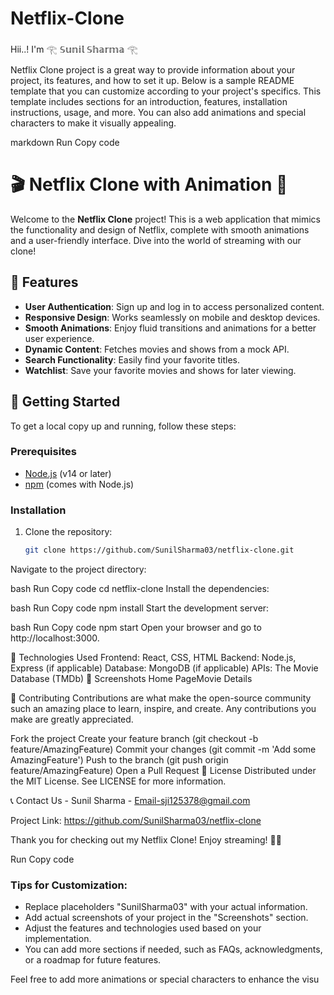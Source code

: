 # Netflix-Clone

Hii..! I'm 𓂀 𝕊𝕦𝕟𝕚𝕝 𝕊𝕙𝕒𝕣𝕞𝕒 𓂀

Netflix Clone project is a great way to provide information about your project, its features, and how to set it up. Below is a sample README template that you can customize according to your project's specifics. This template includes sections for an introduction, features, installation instructions, usage, and more. You can also add animations and special characters to make it visually appealing.

markdown
Run
Copy code
# 🎬 Netflix Clone with Animation 🎉

Welcome to the **Netflix Clone** project! This is a web application that mimics the functionality and design of Netflix, complete with smooth animations and a user-friendly interface. Dive into the world of streaming with our clone!

## 🌟 Features

- **User  Authentication**: Sign up and log in to access personalized content.
- **Responsive Design**: Works seamlessly on mobile and desktop devices.
- **Smooth Animations**: Enjoy fluid transitions and animations for a better user experience.
- **Dynamic Content**: Fetches movies and shows from a mock API.
- **Search Functionality**: Easily find your favorite titles.
- **Watchlist**: Save your favorite movies and shows for later viewing.

## 🚀 Getting Started

To get a local copy up and running, follow these steps:

### Prerequisites

- [Node.js](https://nodejs.org/) (v14 or later)
- [npm](https://www.npmjs.com/) (comes with Node.js)

### Installation

1. Clone the repository:
   ```bash
   git clone https://github.com/SunilSharma03/netflix-clone.git
Navigate to the project directory:

bash
Run
Copy code
cd netflix-clone
Install the dependencies:

bash
Run
Copy code
npm install
Start the development server:

bash
Run
Copy code
npm start
Open your browser and go to http://localhost:3000.

🎨 Technologies Used
Frontend: React, CSS, HTML
Backend: Node.js, Express (if applicable)
Database: MongoDB (if applicable)
APIs: The Movie Database (TMDb)
📸 Screenshots
Home PageMovie Details

🤝 Contributing
Contributions are what make the open-source community such an amazing place to learn, inspire, and create. Any contributions you make are greatly appreciated.

Fork the project
Create your feature branch (git checkout -b feature/AmazingFeature)
Commit your changes (git commit -m 'Add some AmazingFeature')
Push to the branch (git push origin feature/AmazingFeature)
Open a Pull Request
📄 License
Distributed under the MIT License. See LICENSE for more information.

📞 Contact
Us - Sunil Sharma - Email-sji125378@gmail.com

Project Link: https://github.com/SunilSharma03/netflix-clone

Thank you for checking out my Netflix Clone! Enjoy streaming! 🍿✨

Run
Copy code

### Tips for Customization:
- Replace placeholders  "SunilSharma03" with your actual information.
- Add actual screenshots of your project in the "Screenshots" section.
- Adjust the features and technologies used based on your implementation.
- You can add more sections if needed, such as FAQs, acknowledgments, or a roadmap for future features.

Feel free to add more animations or special characters to enhance the visu
